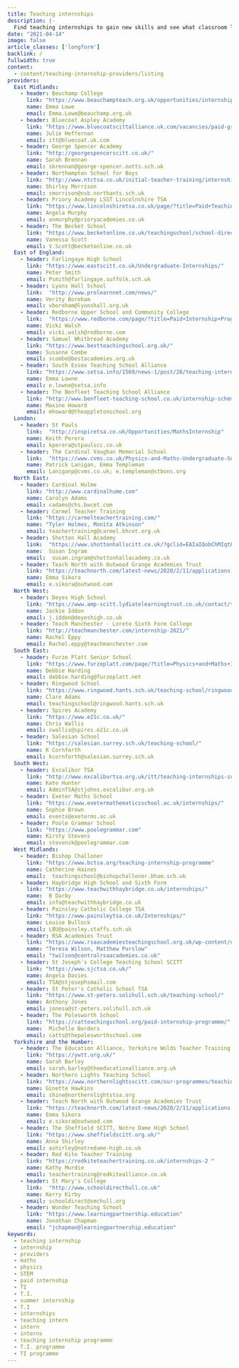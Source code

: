 ```yaml
---
title: Teaching internships
description: |-
  Find teaching internships to gain new skills and see what classroom life is like for £300 per week. Explore languages, computing, maths and physics internships.
date: "2021-04-14"
image: false
article_classes: ['longform']
backlink: /
fullwidth: true
content:
  - content/teaching-internship-providers/listing
providers:
  East Midlands:
    - header: Beuchamp College
      link: "https://www.beauchampteach.org.uk/opportunities/internships/"
      name: Emma Lowe
      email: Emma.Lowe@beauchamp.org.uk
    - header: Bluecoat Aspley Academy
      link: "https://www.bluecoatscittalliance.uk.com/vacancies/paid-graduate-internship/"
      name: Julie Heffernan
      email: itt@bluecoat.uk.com
    - header: George Spencer Academy
      link: "http://georgespencerscitt.co.uk/"
      name: Sarah Brennan
      email: sbrennan@george-spencer.notts.sch.uk
    - header: Northampton School for Boys
      link: "http://www.ntctsa.co.uk/initial-teacher-training/internship-programme/"
      name: Shirley Morrison
      email: smorrison@nsb.northants.sch.uk
    - header: Priory Academy LSST Lincolnshire TSA
      link: "https://www.lincolnshiretsa.co.uk/page/?title=Paid+Teaching+Internship+Programme&pid=269"
      name: Angela Murphy
      email: anmurphy@prioryacademies.co.uk
    - header: The Becket School 
      link: "https://www.becketonline.co.uk/teachingschool/school-direct-teacher-training/applications-3-copy/"
      name: Vanessa Scott
      email: V.Scott@becketonline.co.uk
  East of England:
    - header: Farlingaye High School
      link: "https://www.eastscitt.co.uk/Undergraduate-Internships/"
      name: Peter Smith
      email: Psmith@farlingaye.suffolk.sch.uk
    - header: Lyons Hall School
      link:  "http://www.prolearnnet.com/news/"
      name: Verity Boreham
      email: vboreham@lyonshall.org.uk
    - header: Redborne Upper School and Community College
      link:  "https://www.redborne.com/page/?title=Paid+Internship+Programme+SUMMER+2021&pid=179"
      name: Vicki Walsh
      email: vicki.walsh@redborne.com
    - header: Samuel Whitbread Academy
      link: "https://www.bestteachingschool.org.uk/"
      name: Susanne Combe
      email: scombe@bestacademies.org.uk
    - header: South Essex Teaching School Alliance
      link: "https://www.setsa.info/1569/news-1/post/20/teaching-internship-2021"
      name: Emma Lowne
      email: e.lowne@setsa.info
    - header: The Benfleet Teaching School Alliance
      link: "http://www.benfleet-teaching-school.co.uk/internship-scheme/"
      name: Maxine Howard
      email: mhoward@theappletonschool.org
  London:
    - header: St Pauls
      link:  "http://inspiretsa.co.uk/Opportunities/MathsInternship"
      name: Keith Perera
      email: kperera@stpaulscc.co.uk  
    - header: The Cardinal Vaughan Memorial School
      link:  "https://www.cvms.co.uk/Physics-and-Maths-Undergraduate-Summer-Internship-/"
      name: Patrick Lanigan, Emma Templeman
      email: Laniganp@cvms.co.uk; e.templeman@stbons.org
  North East:
    - header: Cardinal Hulme
      link: "http://www.cardinalhume.com"
      name: Carolyn Adams
      email: cadams@chs.bwcet.com
    - header: Carmel Teacher Training
      link: "https://carmelteachertraining.com/"
      name: "Tyler Holmes, Monita Atkinson"
      email: teachertraining@carmel.bhcet.org.uk
    - header: Shotton Hall Academy
      link:  "https://www.shottonhallscitt.co.uk/?gclid=EAIaIQobChMIqtPx9uLD7wIVjpntCh3hVQCtEAAYASAAEgLoq_D_BwE"
      name:  Susan Ingram
      email:  susan.ingram@shottonhallacademy.co.uk
    - header: Teach North with Outwood Grange Academies Trust
      link: "https://teachnorth.com/latest-news/2020/2/11/applications-open-for-oie-teaching-internship-programme?rq=internships"
      name: Emma Sikora
      email: e.sikora@outwood.com
  North West:
    - header: Deyes High School
      link: "https://www.amp-scitt.lydiatelearningtrust.co.uk/contact/the-stem-internship/"
      name: Jackie Iddon
      email: j.iddon@deyeshigh.co.uk
    - header: Teach Manchester - Loreto Sixth Form College
      link: "http://teachmanchester.com/internship-2021/"
      name: Rachel Eppy
      email: Rachel.eppy@teachmanchester.com
  South East:
    - header: Furze Platt Senior School
      link: "https://www.furzeplatt.com/page/?title=Physics+and+Maths+Internships&pid=536"
      name: Debbie Harding
      email: debbie.harding@furzeplatt.net
    - header: Ringwood School
      link: "https://www.ringwood.hants.sch.uk/teaching-school/ringwood-school-teaching-alliance-paid-internships/"
      name: Clare Adams
      email: teachingschool@ringwood.hants.sch.uk
    - header: Spires Academy
      link: "https://www.e21c.co.uk/"
      name: Chris Wallis
      email: cwallis@spires.e21c.co.uk
    - header: Salesian School
      link: "https://salesian.surrey.sch.uk/teaching-school/"
      name: K Cornforth
      email: kcornforth@salesian.surrey.sch.uk
  South West:
    - header: Excalibur TSA
      link: "http://www.excaliburtsa.org.uk/itt/teaching-internships-summer-2021/"
      name: Kate Hunter
      email: AdminTSA@stjohns.excalibur.org.uk
    - header: Exeter Maths School
      link: "https://www.exetermathematicsschool.ac.uk/internships/"
      name: Sophie Brown
      email: events@exeterms.ac.uk
    - header: Poole Grammar School
      link: "https://www.poolegrammar.com"
      name: Kirsty Stevens
      email: stevensk@poolegrammar.com
  West Midlands:
    - header: Bishop Challoner
      link: "https://www.bctsa.org/teaching-internship-programme"
      name: Catherine Haines
      email:  teachingschool@bishopchalloner.bham.sch.uk
    - header: Haybridge High School and Sixth Form
      link: "https://www.teachwithhaybridge.co.uk/internships/"
      name:  B Darby 
      email: info@teachwithhaybridge.co.uk
    - header: Painsley Catholic College TSA
      link: "https://www.painsleytsa.co.uk/Internships/"
      name: Louise Bullock
      email: LBU@painsley.staffs.sch.uk
    - header: RSA Academies Trust
      link: "https://www.rsaacademiesteachingschool.org.uk/wp-content/uploads/2021/03/TSA-Flyer-New.pdf"
      name: "Teresa Wilson, Matthew Purslow"
      email: "twilson@centralrsaacademies.co.uk"
    - header: St Joseph's College Teaching School SCITT
      link: "https://www.sjctsa.co.uk/"
      name: Angela Davies
      email: TSA@stjosephsmail.com
    - header: St Peter's Catholic School TSA
      link: "https://www.st-peters.solihull.sch.uk/teaching-school/"
      name: Anthony Jones
      email: jonesa@st-peters.solihull.sch.uk
    - header: The Polesworth School
      link: "https://catteachingschool.org/paid-internship-programme/"
      name:  Michelle Borders 
      email: catts@thepolesworthschool.com
  Yorkshire and the Humber:
    - header: The Education Alliance, Yorkshire Wolds Teacher Training
      link: "https://ywtt.org.uk/"
      name: Sarah Barley
      email: sarah.barley@theeducationalliance.org.uk
    - header: Northern Lights Teaching School
      link: "https://www.northernlightsscitt.com/our-programmes/teaching-internships1/"
      name: Ginette Hawkins
      email: shine@northernlightstsa.org
    - header: Teach North with Outwood Grange Academies Trust
      link: "https://teachnorth.com/latest-news/2020/2/11/applications-open-for-oie-teaching-internship-programme"
      name: Emma Sikora
      email: e.sikora@outwood.com
    - header: The Sheffield SCITT, Notre Dame High School
      link: "https://www.sheffieldscitt.org.uk/"
      name: Anna Shirley
      email: ashirley@notredame-high.co.uk
    - header: Red Kite Teacher Training
      link: "https://redkiteteachertraining.co.uk/internships-2 "
      name: Kathy Murdie
      email: teachertraining@redkitealliance.co.uk
    - header: St Mary's College
      link:  "http://www.schooldirecthull.co.uk"
      name: Kerry Kirby
      email: schooldirect@smchull.org
    - header: Wonder Teaching School
      link: "https://www.learningpartnership.education"
      name: Jonathan Chapman
      email: "jchapman@learningpartnership.education"
keywords:
  - teaching internship
  - internship
  - providers
  - maths
  - physics
  - STEM
  - paid internship
  - TI
  - T.I.
  - summer internship
  - T.I
  - internships
  - teaching intern
  - intern
  - interns
  - teaching internship programme
  - T.I. programme
  - TI programme
---
```

